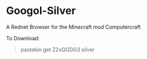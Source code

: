Googol-Silver
=============

A Rednet Browser for the Minecraft mod Computercraft

To Download:
> pastebin get Z2xQGDG3 silver
